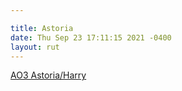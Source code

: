 ```yaml
---

title: Astoria
date: Thu Sep 23 17:11:15 2021 -0400
layout: rut
---
```


[AO3
Astoria/Harry](
https://archiveofourown.org/works?utf8=%E2%9C%93&commit=Sort+and+Filter&work_search%5Bsort_column%5D=word_count&include_work_search%5Bfandom_ids%5D%5B%5D=136512&include_work_search%5Bcharacter_ids%5D%5B%5D=1803&include_work_search%5Brelationship_ids%5D%5B%5D=145053&work_search%5Bother_tag_names%5D=&exclude_work_search%5Bcategory_ids%5D%5B%5D=23&exclude_work_search%5Bcategory_ids%5D%5B%5D=116&exclude_work_search%5Bcategory_ids%5D%5B%5D=2246&exclude_work_search%5Bfandom_ids%5D%5B%5D=27&exclude_work_search%5Bfandom_ids%5D%5B%5D=13999&exclude_work_search%5Bfandom_ids%5D%5B%5D=101375&exclude_work_search%5Bfandom_ids%5D%5B%5D=115613&exclude_work_search%5Bfandom_ids%5D%5B%5D=116304&exclude_work_search%5Bfandom_ids%5D%5B%5D=226657&exclude_work_search%5Bfandom_ids%5D%5B%5D=242462&exclude_work_search%5Bfandom_ids%5D%5B%5D=244259&exclude_work_search%5Bfandom_ids%5D%5B%5D=245368&exclude_work_search%5Bfandom_ids%5D%5B%5D=269708&exclude_work_search%5Bfandom_ids%5D%5B%5D=7625681&exclude_work_search%5Bfandom_ids%5D%5B%5D=11055523&exclude_work_search%5Bfandom_ids%5D%5B%5D=22001796&exclude_work_search%5Brelationship_ids%5D%5B%5D=2390&exclude_work_search%5Brelationship_ids%5D%5B%5D=5067&exclude_work_search%5Brelationship_ids%5D%5B%5D=9510&exclude_work_search%5Brelationship_ids%5D%5B%5D=10760&exclude_work_search%5Brelationship_ids%5D%5B%5D=12954&exclude_work_search%5Brelationship_ids%5D%5B%5D=46159&exclude_work_search%5Brelationship_ids%5D%5B%5D=94709&exclude_work_search%5Brelationship_ids%5D%5B%5D=107187&work_search%5Bexcluded_tag_names%5D=Good+Severus+Snape%2CNice+Severus+Snape%2CProtective+Severus+Snape%2CSeveritus+%7C+Severus+Snape+is+Harry+Potter%27s+Parent%2CFemale+Harry+Potter%2CFemale+Harry%2CSlash%2CPre-Slash%2CMale+Slash%2CGood+Malfoy+Family+%28Harry+Potter%29%2CGood+Draco+Malfoy%2CHarry+Potter%2FTom+Riddle%2CHarry+Potter%2FTom+Riddle+%7C+Voldemort%2CHarry+Potter+%26+Tom+Riddle%2CHarry+Potter+%26+Tom+Riddle+%7C+Voldemort%2CTom+Riddle%2FGinny+Weasley%2CTom+Riddle+%26+Ginny+Weasley%2CTom+Riddle+%7C+Voldemort%2FGinny+Weasley%2CTom+Riddle+%7C+Voldemort+%26+Ginny+Weasley%2CHermione+Granger%2FHarry+Potter%2FRon+Weasley%2CHermione+Granger%2FSeverus+Snape%2CSirius+Black%2FHermione+Granger%2CHermione+Granger%2FRemus+Lupin%2CHarry+Potter%2FNymphadora+Tonks%2CFleur+Delacour%2FHarry+Potter%2CFleur+Delacour%2FHermione+Granger%2CInfidelity%2CConsensual+Infidelity%2CEmotional+Infidelity%2CGinny+Weasley+Bashing&work_search%5Bcrossover%5D=&work_search%5Bcomplete%5D=&work_search%5Bwords_from%5D=&work_search%5Bwords_to%5D=&work_search%5Bdate_from%5D=&work_search%5Bdate_to%5D=&work_search%5Bquery%5D=&work_search%5Blanguage_id%5D=en&tag_id=Harry+Potter+-+J*d*+K*d*+Rowling
)

